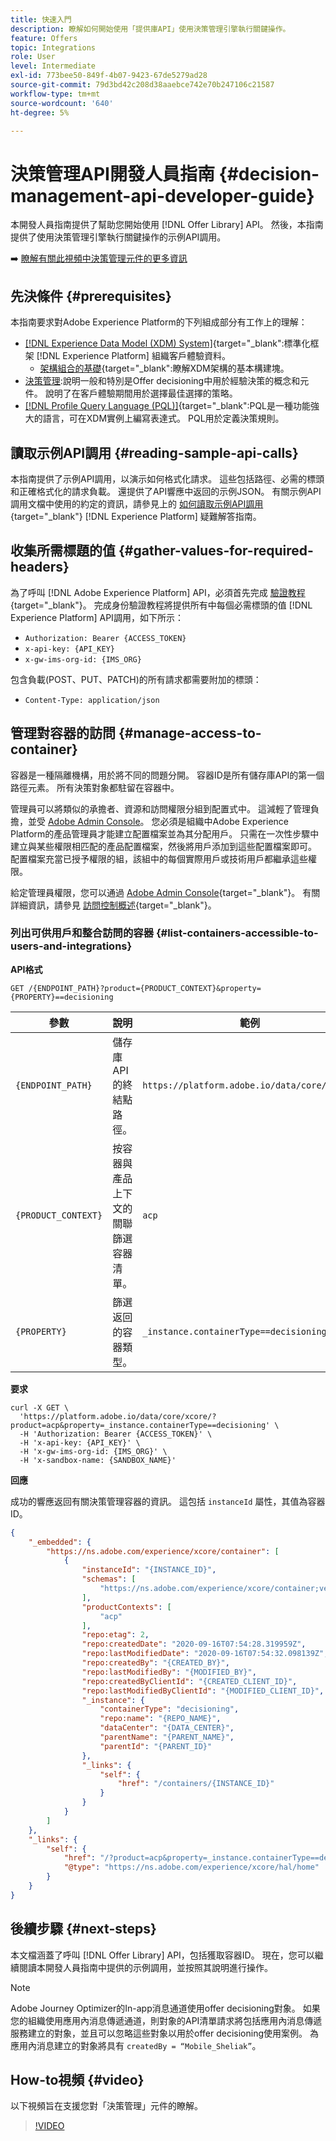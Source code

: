```yaml
---
title: 快速入門
description: 瞭解如何開始使用「提供庫API」使用決策管理引擎執行關鍵操作。
feature: Offers
topic: Integrations
role: User
level: Intermediate
exl-id: 773bee50-849f-4b07-9423-67de5279ad28
source-git-commit: 79d3bd42c208d38aaebce742e70b247106c21587
workflow-type: tm+mt
source-wordcount: '640'
ht-degree: 5%

---
```


# 決策管理API開發人員指南 {#decision-management-api-developer-guide}

本開發人員指南提供了幫助您開始使用 [!DNL Offer Library] API。 然後，本指南提供了使用決策管理引擎執行關鍵操作的示例API調用。

➡️ [瞭解有關此視頻中決策管理元件的更多資訊](#video)

## 先決條件 {#prerequisites}

本指南要求對Adobe Experience Platform的下列組成部分有工作上的理解：

* [[!DNL Experience Data Model (XDM) System]](https://experienceleague.adobe.com/docs/experience-platform/xdm/home.html?lang=zh-Hant){target=&quot;_blank&quot;:標準化框架 [!DNL Experience Platform] 組織客戶體驗資料。
   * [架構組合的基礎](https://experienceleague.adobe.com/docs/experience-platform/xdm/schema/composition.html){target=&quot;_blank&quot;:瞭解XDM架構的基本構建塊。
* [決策管理](../../../using/offers/get-started/starting-offer-decisioning.md):說明一般和特別是Offer decisioning中用於經驗決策的概念和元件。 說明了在客戶體驗期間用於選擇最佳選擇的策略。
* [[!DNL Profile Query Language (PQL)]](https://experienceleague.adobe.com/docs/experience-platform/segmentation/pql/overview.html){target=&quot;_blank&quot;:PQL是一種功能強大的語言，可在XDM實例上編寫表達式。 PQL用於定義決策規則。

## 讀取示例API調用 {#reading-sample-api-calls}

本指南提供了示例API調用，以演示如何格式化請求。 這些包括路徑、必需的標頭和正確格式化的請求負載。 還提供了API響應中返回的示例JSON。 有關示例API調用文檔中使用的約定的資訊，請參見上的 [如何讀取示例API調用](https://experienceleague.adobe.com/docs/experience-platform/landing/troubleshooting.html#how-do-i-format-an-api-request){target=&quot;_blank&quot;} [!DNL Experience Platform] 疑難解答指南。

## 收集所需標題的值 {#gather-values-for-required-headers}

為了呼叫 [!DNL Adobe Experience Platform] API，必須首先完成 [驗證教程](https://experienceleague.adobe.com/docs/experience-platform/landing/platform-apis/api-authentication.html){target=&quot;_blank&quot;}。 完成身份驗證教程將提供所有中每個必需標頭的值 [!DNL Experience Platform] API調用，如下所示：

* `Authorization: Bearer {ACCESS_TOKEN}`
* `x-api-key: {API_KEY}`
* `x-gw-ims-org-id: {IMS_ORG}`

包含負載(POST、PUT、PATCH)的所有請求都需要附加的標頭：

* `Content-Type: application/json`

## 管理對容器的訪問 {#manage-access-to-container}

容器是一種隔離機構，用於將不同的問題分開。 容器ID是所有儲存庫API的第一個路徑元素。 所有決策對象都駐留在容器中。

管理員可以將類似的承擔者、資源和訪問權限分組到配置式中。 這減輕了管理負擔，並受 [Adobe Admin Console](https://adminconsole.adobe.com/)。 您必須是組織中Adobe Experience Platform的產品管理員才能建立配置檔案並為其分配用戶。 只需在一次性步驟中建立與某些權限相匹配的產品配置檔案，然後將用戶添加到這些配置檔案即可。 配置檔案充當已授予權限的組，該組中的每個實際用戶或技術用戶都繼承這些權限。

給定管理員權限，您可以通過 [Adobe Admin Console](https://adminconsole.adobe.com/){target=&quot;_blank&quot;}。 有關詳細資訊，請參見 [訪問控制概述](https://experienceleague.adobe.com/docs/experience-platform/access-control/home.html?lang=zh-Hant){target=&quot;_blank&quot;}。

### 列出可供用戶和整合訪問的容器 {#list-containers-accessible-to-users-and-integrations}

**API格式**

```http
GET /{ENDPOINT_PATH}?product={PRODUCT_CONTEXT}&property={PROPERTY}==decisioning
```

| 參數 | 說明 | 範例 |
| --------- | ----------- | ------- |
| `{ENDPOINT_PATH}` | 儲存庫API的終結點路徑。 | `https://platform.adobe.io/data/core/xcore/` |
| `{PRODUCT_CONTEXT}` | 按容器與產品上下文的關聯篩選容器清單。 | `acp` |
| `{PROPERTY}` | 篩選返回的容器類型。 | `_instance.containerType==decisioning` |

**要求**

```shell
curl -X GET \
  'https://platform.adobe.io/data/core/xcore/?product=acp&property=_instance.containerType==decisioning' \
  -H 'Authorization: Bearer {ACCESS_TOKEN}' \
  -H 'x-api-key: {API_KEY}' \
  -H 'x-gw-ims-org-id: {IMS_ORG}' \
  -H 'x-sandbox-name: {SANDBOX_NAME}'
```

**回應**

成功的響應返回有關決策管理容器的資訊。 這包括 `instanceId` 屬性，其值為容器ID。

```json
{
    "_embedded": {
        "https://ns.adobe.com/experience/xcore/container": [
            {
                "instanceId": "{INSTANCE_ID}",
                "schemas": [
                    "https://ns.adobe.com/experience/xcore/container;version=0.5"
                ],
                "productContexts": [
                    "acp"
                ],
                "repo:etag": 2,
                "repo:createdDate": "2020-09-16T07:54:28.319959Z",
                "repo:lastModifiedDate": "2020-09-16T07:54:32.098139Z",
                "repo:createdBy": "{CREATED_BY}",
                "repo:lastModifiedBy": "{MODIFIED_BY}",
                "repo:createdByClientId": "{CREATED_CLIENT_ID}",
                "repo:lastModifiedByClientId": "{MODIFIED_CLIENT_ID}",
                "_instance": {
                    "containerType": "decisioning",
                    "repo:name": "{REPO_NAME}",
                    "dataCenter": "{DATA_CENTER}",
                    "parentName": "{PARENT_NAME}",
                    "parentId": "{PARENT_ID}"
                },
                "_links": {
                    "self": {
                        "href": "/containers/{INSTANCE_ID}"
                    }
                }
            }
        ]
    },
    "_links": {
        "self": {
            "href": "/?product=acp&property=_instance.containerType==decisioning",
            "@type": "https://ns.adobe.com/experience/xcore/hal/home"
        }
    }
}
```

## 後續步驟 {#next-steps}

本文檔涵蓋了呼叫 [!DNL Offer Library] API，包括獲取容器ID。 現在，您可以繼續閱讀本開發人員指南中提供的示例調用，並按照其說明進行操作。

>[!NOTE]
>
> Adobe Journey Optimizer的In-app消息通道使用offer decisioning對象。 如果您的組織使用應用內消息傳遞通道，則對象的API清單請求將包括應用內消息傳遞服務建立的對象，並且可以忽略這些對象以用於offer decisioning使用案例。 為應用內消息建立的對象將具有 `createdBy = “Mobile_Sheliak”`。

## How-to視頻 {#video}

以下視頻旨在支援您對「決策管理」元件的瞭解。

>[!VIDEO](https://video.tv.adobe.com/v/329919?quality=12)

